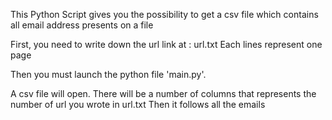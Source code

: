 This Python Script gives you the possibility to get a csv file which contains all email address presents on a file

First, you need to write down the url link at : url.txt
Each lines represent one page

Then you must launch the python file 'main.py'.

A csv file will open. There will be a number of columns that represents the number of url you wrote in url.txt
Then it follows all the emails